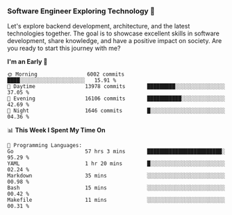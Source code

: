 ### Software Engineer Exploring Technology 🚀 

Let's explore backend development, architecture, and the latest technologies together. The goal is to showcase excellent skills in software development, share knowledge, and have a positive impact on society. Are you ready to start this journey with me?

<!--START_SECTION:waka-->
**I'm an Early 🐤** 

```text
🌞 Morning                6002 commits        ████░░░░░░░░░░░░░░░░░░░░░   15.91 % 
🌆 Daytime                13978 commits       █████████░░░░░░░░░░░░░░░░   37.05 % 
🌃 Evening                16106 commits       ███████████░░░░░░░░░░░░░░   42.69 % 
🌙 Night                  1646 commits        █░░░░░░░░░░░░░░░░░░░░░░░░   04.36 % 
```


📊 **This Week I Spent My Time On** 

```text
💬 Programming Languages: 
Go                       57 hrs 3 mins       ████████████████████████░   95.29 % 
YAML                     1 hr 20 mins        █░░░░░░░░░░░░░░░░░░░░░░░░   02.24 % 
Markdown                 35 mins             ░░░░░░░░░░░░░░░░░░░░░░░░░   00.98 % 
Bash                     15 mins             ░░░░░░░░░░░░░░░░░░░░░░░░░   00.42 % 
Makefile                 11 mins             ░░░░░░░░░░░░░░░░░░░░░░░░░   00.31 % 
```


<!--END_SECTION:waka-->
